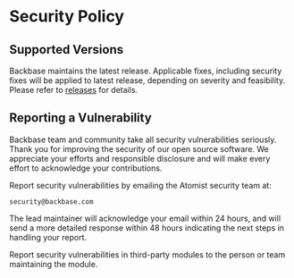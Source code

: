 # Security Policy

## Supported Versions

Backbase maintains the latest release.
Applicable fixes, including security fixes will be applied to latest release, depending on severity and feasibility. 
Please refer to [releases](https://github.com/Backbase/amazon-ses-connector/releases) for details.

## Reporting a Vulnerability

Backbase team and community take all security vulnerabilities
seriously. Thank you for improving the security of our open source 
software. We appreciate your efforts and responsible disclosure and will
make every effort to acknowledge your contributions.

Report security vulnerabilities by emailing the Atomist security team at:

    security@backbase.com

The lead maintainer will acknowledge your email within 24 hours, and will
send a more detailed response within 48 hours indicating the next steps in 
handling your report.

Report security vulnerabilities in third-party modules to the person or 
team maintaining the module.
